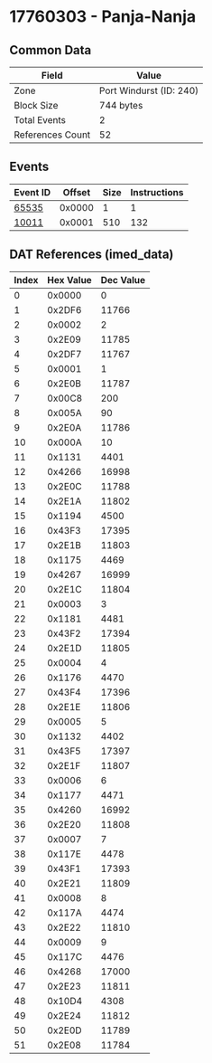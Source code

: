 # 17760303 - Panja-Nanja

## Common Data

| Field            | Value                   |
|------------------|-------------------------|
| Zone             | Port Windurst (ID: 240) |
| Block Size       | 744 bytes               |
| Total Events     | 2                       |
| References Count | 52                      |

## Events

| Event ID            | Offset   |   Size |   Instructions |
|---------------------|----------|--------|----------------|
| [65535](./65535.md) | 0x0000   |      1 |              1 |
| [10011](./10011.md) | 0x0001   |    510 |            132 |

## DAT References (imed_data)

|   Index | Hex Value   |   Dec Value |
|---------|-------------|-------------|
|       0 | 0x0000      |           0 |
|       1 | 0x2DF6      |       11766 |
|       2 | 0x0002      |           2 |
|       3 | 0x2E09      |       11785 |
|       4 | 0x2DF7      |       11767 |
|       5 | 0x0001      |           1 |
|       6 | 0x2E0B      |       11787 |
|       7 | 0x00C8      |         200 |
|       8 | 0x005A      |          90 |
|       9 | 0x2E0A      |       11786 |
|      10 | 0x000A      |          10 |
|      11 | 0x1131      |        4401 |
|      12 | 0x4266      |       16998 |
|      13 | 0x2E0C      |       11788 |
|      14 | 0x2E1A      |       11802 |
|      15 | 0x1194      |        4500 |
|      16 | 0x43F3      |       17395 |
|      17 | 0x2E1B      |       11803 |
|      18 | 0x1175      |        4469 |
|      19 | 0x4267      |       16999 |
|      20 | 0x2E1C      |       11804 |
|      21 | 0x0003      |           3 |
|      22 | 0x1181      |        4481 |
|      23 | 0x43F2      |       17394 |
|      24 | 0x2E1D      |       11805 |
|      25 | 0x0004      |           4 |
|      26 | 0x1176      |        4470 |
|      27 | 0x43F4      |       17396 |
|      28 | 0x2E1E      |       11806 |
|      29 | 0x0005      |           5 |
|      30 | 0x1132      |        4402 |
|      31 | 0x43F5      |       17397 |
|      32 | 0x2E1F      |       11807 |
|      33 | 0x0006      |           6 |
|      34 | 0x1177      |        4471 |
|      35 | 0x4260      |       16992 |
|      36 | 0x2E20      |       11808 |
|      37 | 0x0007      |           7 |
|      38 | 0x117E      |        4478 |
|      39 | 0x43F1      |       17393 |
|      40 | 0x2E21      |       11809 |
|      41 | 0x0008      |           8 |
|      42 | 0x117A      |        4474 |
|      43 | 0x2E22      |       11810 |
|      44 | 0x0009      |           9 |
|      45 | 0x117C      |        4476 |
|      46 | 0x4268      |       17000 |
|      47 | 0x2E23      |       11811 |
|      48 | 0x10D4      |        4308 |
|      49 | 0x2E24      |       11812 |
|      50 | 0x2E0D      |       11789 |
|      51 | 0x2E08      |       11784 |

